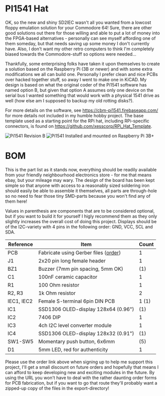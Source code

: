 # PI1541 Hat
OK, so the new and shiny SD2IEC wasn't all you wanted from a lowcost floppy
emulation solution for your Commodore 64! Sure, there are other good solutions
out there for those willing and able to put a lot of money into the FPGA-based
alternatives - personally can see myself affording one of them someday, but that
needs saving up some money I don't currently have. Also, I don't want my
other retro computers to think I'm completely biased towards the Commodore-stuff
so options were needed...

Thankfully, some enterprising folks have taken it upon themselves to create a
solution based on the Raspberry Pi (3B or newer) and with some extra
modifications we all can build one. Personally I prefer clean and nice PCBs
over hacked together stuff, so away I went to make one in KiCAD. My design is
based on what the original coder of the Pi1541 software has named option B, but
given that option A assumes only one device on the serial bus I wanted something
that would work with a physical 1541 drive as well (how else am I supposed to 
backup my old rotting disks?).

For more details on the software, see https://cbm-pi1541.firebaseapp.com/ for
more details not included in my humble hobby project. The base template used as a
starting point for the RPi hat, including RPi-specific connectors, is found on
https://github.com/xesscorp/RPi_Hat_Template.

![Pi1541 Revision B](https://raw.githubusercontent.com/tebl/Pi1541-Hat/master/gallery/2018-08-05%2023.22.30.jpg)
![Pi1541 Installed and mounted on Raspberry Pi 3B+](https://raw.githubusercontent.com/tebl/Pi1541-Hat/master/gallery/2018-08-05%2014.16.36.jpg)

# BOM
This is the part list as it stands now, everything should be readily available
from your friendly neighbourhood electronics store - for me that means ebay, but
your mileage may wary. The design of the board has been kept simple so that
anyone with access to a reasonably sized soldering iron should easily be able to
assemble it themselves, all parts are through-hole so no need to fear those tiny
SMD-parts because you won't find any of them here!

Values in parenthesis are components that are to be
considered optional, but if you want to build it for yourself I higly recommend
them as they only slightly increases the overall cost of doing this project.
Displays should be of the I2C-variety with 4 pins in the following order: GND,
VCC, SCL and SDA.

| Reference | Item                                  | Count |
| --------- | ------------------------------------- | ----- |
| PCB       | Fabricate using Gerber files ([order](https://www.pcbway.com/project/shareproject/C64_Pi1541.html?inviteid=88707))  |     1 |
| J1        | 2x20 pin long female header           |     1 |
| BZ1       | Buzzer (7mm pin spacing, 5mm OK)      |   (1) |
| C1        | 100nF ceramic capacitor               |     1 |
| R1        | 100 Ohm resistor                      |     1 |
| R2, R3    | 1k Ohm resistor                       |     2 |
| IEC1, IEC2| Female S-terminal 6pin DIN PCB        |  1 (1)|
| IC1       | SSD1306 OLED-display 128x64 (0.96")   |    (1)|
| IC2       | 7406 DIP                              |     1 |
| IC3       | 4ch I2C level converter module        |     1 |
| IC4       | SSD1306 OLED-display 128x32 (0.91")   |    (1)|
| SW1-SW5   | Momentary push button, 6x6mm          |    (5)|
| D1        | 5mm LED, red for authenticity         |     1 |

Please use the order link above when signing up to help me support this project, I'll get a small discount on future orders and hopefully that means I can afford to keep developing new and exciting modules in the future. By using the URL you won't have to deal with the rather daunting order forms for PCB fabrication, but if you want to go that route they'll probably want a zipped-up copy of the files in the export-directory!